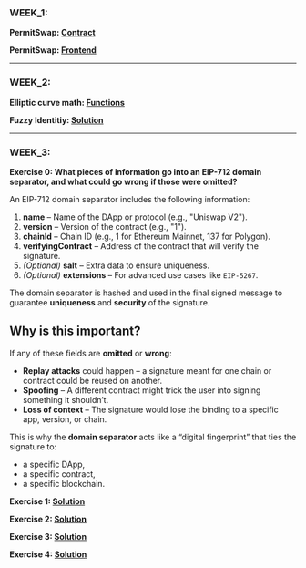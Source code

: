### WEEK_1:

**PermitSwap: [Contract](https://github.com/jocoders/permit-swap)** 

**PermitSwap: [Frontend](https://github.com/jocoders/web3-permit-swap)** 

---

### WEEK_2:

**Elliptic curve math: [Functions](https://github.com/jocoders/elliptic_curve_math)** 

**Fuzzy Identitiy: [Solution](https://github.com/jocoders/capture-the-ether-foundry/blob/main/test/FuzzyIdentityChallenge.t.sol)** 

---

### WEEK_3:

**Exercise 0: What pieces of information go into an EIP-712 domain separator, and what could go wrong if those were omitted?**

An EIP-712 domain separator includes the following information:

1. **name** – Name of the DApp or protocol (e.g., "Uniswap V2").
2. **version** – Version of the contract (e.g., "1").
3. **chainId** – Chain ID (e.g., 1 for Ethereum Mainnet, 137 for Polygon).
4. **verifyingContract** – Address of the contract that will verify the signature.
5. *(Optional)* **salt** – Extra data to ensure uniqueness.
6. *(Optional)* **extensions** – For advanced use cases like `EIP-5267`.

The domain separator is hashed and used in the final signed message to guarantee **uniqueness** and **security** of the signature.

## Why is this important?

If any of these fields are **omitted** or **wrong**:

- **Replay attacks** could happen – a signature meant for one chain or contract could be reused on another.
- **Spoofing** – A different contract might trick the user into signing something it shouldn’t.
- **Loss of context** – The signature would lose the binding to a specific app, version, or chain.

This is why the **domain separator** acts like a “digital fingerprint” that ties the signature to:
- a specific DApp,
- a specific contract,
- a specific blockchain.

**Exercise 1: [Solution](https://github.com/jocoders/rare-skills-solidity-riddles/blob/main/test/DoubleTake.t.sol)**

**Exercise 2: [Solution](https://github.com/jocoders/ecdsa_puzzles/blob/main/test/Week22Exercise2.t.sol)**

**Exercise 3: [Solution](https://github.com/jocoders/ecdsa_puzzles/blob/main/test/Week22Exercise3.t.sol)**

**Exercise 4: [Solution](https://github.com/jocoders/ecdsa_puzzles/blob/main/test/Week22Exercise4.t.sol)**


